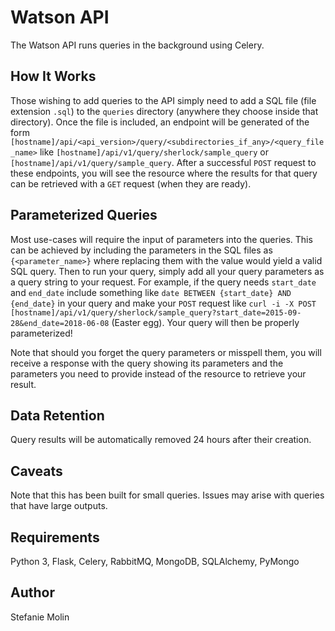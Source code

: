 # Watson API
The Watson API runs queries in the background using Celery.

## How It Works
Those wishing to add queries to the API simply need to add a SQL file (file
extension `.sql`) to the `queries` directory (anywhere they choose inside that
directory). Once the file is included, an endpoint will be generated of the form
`[hostname]/api/<api_version>/query/<subdirectories_if_any>/<query_file_name>` like
`[hostname]/api/v1/query/sherlock/sample_query` or `[hostname]/api/v1/query/sample_query`.
After a successful `POST` request to these endpoints, you will see the resource
where the results for that query can be retrieved with a `GET` request (when they are ready).

## Parameterized Queries
Most use-cases will require the input of parameters into the queries. This can be
achieved by including the parameters in the SQL files as `{<parameter_name>}`
where replacing them with the value would yield a valid SQL query. Then to run
your query, simply add all your query parameters as a query string to your request.
For example, if the query needs `start_date` and `end_date` include something like
`date BETWEEN {start_date} AND {end_date}` in your query and make your `POST` request like
`curl -i -X POST [hostname]/api/v1/query/sherlock/sample_query?start_date=2015-09-28&end_date=2018-06-08`
(Easter egg). Your query will then be properly parameterized!

Note that should you forget the query parameters or misspell them, you will
receive a response with the query showing its parameters and the parameters you
need to provide instead of the resource to retrieve your result.

## Data Retention
Query results will be automatically removed 24 hours after their creation.

## Caveats
Note that this has been built for small queries. Issues may arise with queries that have large outputs.

## Requirements
Python 3, Flask, Celery, RabbitMQ, MongoDB, SQLAlchemy, PyMongo

## Author
Stefanie Molin
